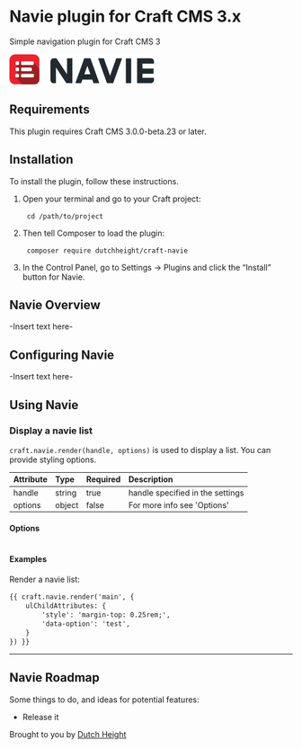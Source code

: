# Navie plugin for Craft CMS 3.x

Simple navigation plugin for Craft CMS 3

![Screenshot](resources/img/plugin-logo.png)

## Requirements

This plugin requires Craft CMS 3.0.0-beta.23 or later.

## Installation

To install the plugin, follow these instructions.

1. Open your terminal and go to your Craft project:

        cd /path/to/project

2. Then tell Composer to load the plugin:

        composer require dutchheight/craft-navie

3. In the Control Panel, go to Settings → Plugins and click the “Install” button for Navie.

## Navie Overview

-Insert text here-

## Configuring Navie

-Insert text here-

## Using Navie

### Display a navie list
`craft.navie.render(handle, options)` is used to display a list. You can provide styling options.

| Attribute | Type | Required | Description |
|:----------|:-----|:---------|:------------|
|handle|string|true|handle specified in the settings|
|options|object|false|For more info see 'Options'|

#### Options
```

```

#### Examples
Render a navie list:
```
{{ craft.navie.render('main', {
	ulChildAttributes: {
		'style': 'margin-top: 0.25rem;',
		'data-option': 'test',
	}
}) }}
```
---

## Navie Roadmap

Some things to do, and ideas for potential features:

* Release it

Brought to you by [Dutch Height](https://www.dutchheight.com)
